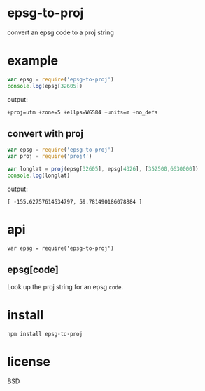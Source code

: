 # epsg-to-proj

convert an epsg code to a proj string

# example

``` js
var epsg = require('epsg-to-proj')
console.log(epsg[32605])
```

output:

```
+proj=utm +zone=5 +ellps=WGS84 +units=m +no_defs
```

## convert with proj

``` js
var epsg = require('epsg-to-proj')
var proj = require('proj4')

var longlat = proj(epsg[32605], epsg[4326], [352500,6630000])
console.log(longlat)
```

output:

```
[ -155.62757614534797, 59.781490186078884 ]
```

# api

```
var epsg = require('epsg-to-proj')
```

## epsg[code]

Look up the proj string for an epsg `code`.

# install

```
npm install epsg-to-proj
```

# license

BSD
